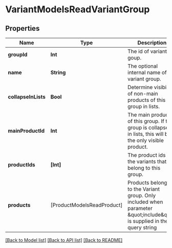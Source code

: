 # VariantModelsReadVariantGroup

## Properties
Name | Type | Description | Notes
------------ | ------------- | ------------- | -------------
**groupId** | **Int** | The id of variant goup. | [optional] 
**name** | **String** | The optional internal name of the variant group. | [optional] 
**collapseInLists** | **Bool** | Determine visibility of non-main products of this group in lists. | [optional] 
**mainProductId** | **Int** | The main product of this group. If the group is collapsed in lists, this will be the only visible product. | [optional] 
**productIds** | **[Int]** | The product ids of the variants that belong to this group. | [optional] 
**products** | [ProductModelsReadProduct] | Products belonging to the Variant group. Only included when parameter \&quot;include\&quot; is supplied in the query string | [optional] 

[[Back to Model list]](../README.md#documentation-for-models) [[Back to API list]](../README.md#documentation-for-api-endpoints) [[Back to README]](../README.md)


